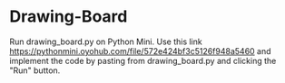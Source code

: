 # Drawing-Board
Run drawing_board.py on Python Mini. Use this link https://pythonmini.oyohub.com/file/572e424bf3c5126f948a5460 and implement the code by pasting from drawing_board.py and clicking the "Run" button. 
